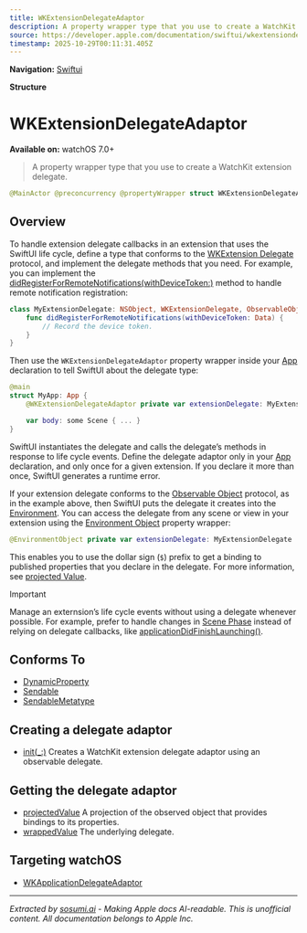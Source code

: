 ```yaml
---
title: WKExtensionDelegateAdaptor
description: A property wrapper type that you use to create a WatchKit extension delegate.
source: https://developer.apple.com/documentation/swiftui/wkextensiondelegateadaptor
timestamp: 2025-10-29T00:11:31.405Z
---
```


**Navigation:** [Swiftui](/documentation/swiftui)

**Structure**

# WKExtensionDelegateAdaptor

**Available on:** watchOS 7.0+

> A property wrapper type that you use to create a WatchKit extension delegate.

```swift
@MainActor @preconcurrency @propertyWrapper struct WKExtensionDelegateAdaptor<DelegateType> where DelegateType : NSObject, DelegateType : WKExtensionDelegate
```

## Overview

To handle extension delegate callbacks in an extension that uses the SwiftUI life cycle, define a type that conforms to the [WKExtension Delegate](/documentation/WatchKit/WKExtensionDelegate) protocol, and implement the delegate methods that you need. For example, you can implement the [didRegisterForRemoteNotifications(withDeviceToken:)](/documentation/WatchKit/WKExtensionDelegate/didRegisterForRemoteNotifications(withDeviceToken:)) method to handle remote notification registration:

```swift
class MyExtensionDelegate: NSObject, WKExtensionDelegate, ObservableObject {
    func didRegisterForRemoteNotifications(withDeviceToken: Data) {
        // Record the device token.
    }
}
```

Then use the `WKExtensionDelegateAdaptor` property wrapper inside your [App](/documentation/swiftui/app) declaration to tell SwiftUI about the delegate type:

```swift
@main
struct MyApp: App {
    @WKExtensionDelegateAdaptor private var extensionDelegate: MyExtensionDelegate

    var body: some Scene { ... }
}
```

SwiftUI instantiates the delegate and calls the delegate’s methods in response to life cycle events. Define the delegate adaptor only in your [App](/documentation/swiftui/app) declaration, and only once for a given extension. If you declare it more than once, SwiftUI generates a runtime error.

If your extension delegate conforms to the [Observable Object](/documentation/Combine/ObservableObject) protocol, as in the example above, then SwiftUI puts the delegate it creates into the [Environment](/documentation/swiftui/environment). You can access the delegate from any scene or view in your extension using the [Environment Object](/documentation/swiftui/environmentobject) property wrapper:

```swift
@EnvironmentObject private var extensionDelegate: MyExtensionDelegate
```

This enables you to use the dollar sign (`$`) prefix to get a binding to published properties that you declare in the delegate. For more information, see [projected Value](/documentation/swiftui/wkextensiondelegateadaptor/projectedvalue).

> [!IMPORTANT]
> Manage an externsion’s life cycle events without using a delegate whenever possible. For example, prefer to handle changes in [Scene Phase](/documentation/swiftui/scenephase) instead of relying on delegate callbacks, like [applicationDidFinishLaunching()](/documentation/WatchKit/WKExtensionDelegate/applicationDidFinishLaunching()).

## Conforms To

- [DynamicProperty](/documentation/swiftui/dynamicproperty)
- [Sendable](/documentation/Swift/Sendable)
- [SendableMetatype](/documentation/Swift/SendableMetatype)

## Creating a delegate adaptor

- [init(_:)](/documentation/swiftui/wkextensiondelegateadaptor/init(_:)) Creates a WatchKit extension delegate adaptor using an observable delegate.

## Getting the delegate adaptor

- [projectedValue](/documentation/swiftui/wkextensiondelegateadaptor/projectedvalue) A projection of the observed object that provides bindings to its properties.
- [wrappedValue](/documentation/swiftui/wkextensiondelegateadaptor/wrappedvalue) The underlying delegate.

## Targeting watchOS

- [WKApplicationDelegateAdaptor](/documentation/swiftui/wkapplicationdelegateadaptor)

---

*Extracted by [sosumi.ai](https://sosumi.ai) - Making Apple docs AI-readable.*
*This is unofficial content. All documentation belongs to Apple Inc.*

